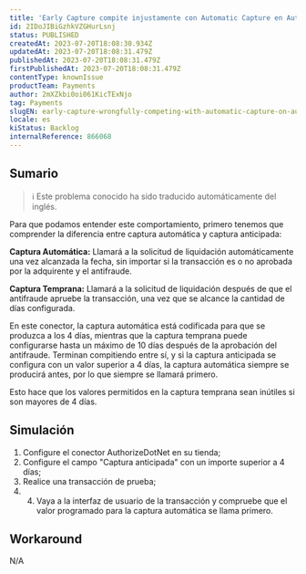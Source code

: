 ```yaml
---
title: 'Early Capture compite injustamente con Automatic Capture en AuthorizeDotNet'
id: 2IDoJIBiGzhkVZGHurLsnj
status: PUBLISHED
createdAt: 2023-07-20T18:08:30.934Z
updatedAt: 2023-07-20T18:08:31.479Z
publishedAt: 2023-07-20T18:08:31.479Z
firstPublishedAt: 2023-07-20T18:08:31.479Z
contentType: knownIssue
productTeam: Payments
author: 2mXZkbi0oi061KicTExNjo
tag: Payments
slugEN: early-capture-wrongfully-competing-with-automatic-capture-on-authorizedotnet
locale: es
kiStatus: Backlog
internalReference: 866068
---
```


## Sumario

>ℹ️ Este problema conocido ha sido traducido automáticamente del inglés.


Para que podamos entender este comportamiento, primero tenemos que comprender la diferencia entre captura automática y captura anticipada:

**Captura Automática:** Llamará a la solicitud de liquidación automáticamente una vez alcanzada la fecha, sin importar si la transacción es o no aprobada por la adquirente y el antifraude.

**Captura Temprana:** Llamará a la solicitud de liquidación después de que el antifraude apruebe la transacción, una vez que se alcance la cantidad de días configurada.

En este conector, la captura automática está codificada para que se produzca a los 4 días, mientras que la captura temprana puede configurarse hasta un máximo de 10 días después de la aprobación del antifraude. Terminan compitiendo entre sí, y si la captura anticipada se configura con un valor superior a 4 días, la captura automática siempre se producirá antes, por lo que siempre se llamará primero.

Esto hace que los valores permitidos en la captura temprana sean inútiles si son mayores de 4 días.


##

## Simulación




1. Configure el conector AuthorizeDotNet en su tienda;
2. Configure el campo "Captura anticipada" con un importe superior a 4 días;
3. Realice una transacción de prueba;
4. 4. Vaya a la interfaz de usuario de la transacción y compruebe que el valor programado para la captura automática se llama primero.



## Workaround


N/A





